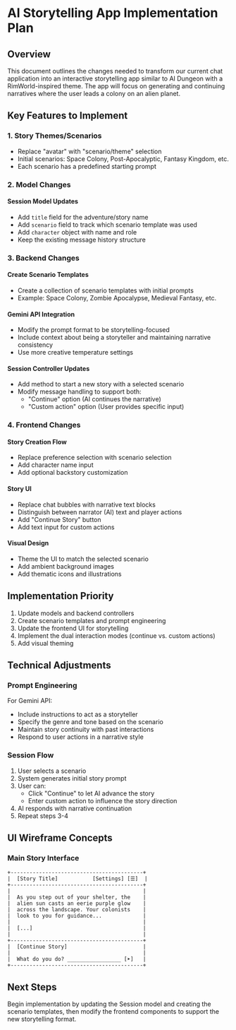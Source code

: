 # AI Storytelling App Implementation Plan

## Overview
This document outlines the changes needed to transform our current chat application into an interactive storytelling app similar to AI Dungeon with a RimWorld-inspired theme. The app will focus on generating and continuing narratives where the user leads a colony on an alien planet.

## Key Features to Implement

### 1. Story Themes/Scenarios
- Replace "avatar" with "scenario/theme" selection
- Initial scenarios: Space Colony, Post-Apocalyptic, Fantasy Kingdom, etc.
- Each scenario has a predefined starting prompt

### 2. Model Changes

#### Session Model Updates
- Add `title` field for the adventure/story name
- Add `scenario` field to track which scenario template was used
- Add `character` object with name and role
- Keep the existing message history structure

### 3. Backend Changes

#### Create Scenario Templates
- Create a collection of scenario templates with initial prompts
- Example: Space Colony, Zombie Apocalypse, Medieval Fantasy, etc.

#### Gemini API Integration
- Modify the prompt format to be storytelling-focused
- Include context about being a storyteller and maintaining narrative consistency
- Use more creative temperature settings

#### Session Controller Updates
- Add method to start a new story with a selected scenario
- Modify message handling to support both:
  - "Continue" option (AI continues the narrative)
  - "Custom action" option (User provides specific input)

### 4. Frontend Changes

#### Story Creation Flow
- Replace preference selection with scenario selection
- Add character name input
- Add optional backstory customization

#### Story UI
- Replace chat bubbles with narrative text blocks
- Distinguish between narrator (AI) text and player actions
- Add "Continue Story" button
- Add text input for custom actions

#### Visual Design
- Theme the UI to match the selected scenario
- Add ambient background images
- Add thematic icons and illustrations

## Implementation Priority

1. Update models and backend controllers
2. Create scenario templates and prompt engineering
3. Update the frontend UI for storytelling
4. Implement the dual interaction modes (continue vs. custom actions)
5. Add visual theming

## Technical Adjustments

### Prompt Engineering
For Gemini API:
- Include instructions to act as a storyteller
- Specify the genre and tone based on the scenario
- Maintain story continuity with past interactions
- Respond to user actions in a narrative style

### Session Flow
1. User selects a scenario
2. System generates initial story prompt
3. User can:
   - Click "Continue" to let AI advance the story
   - Enter custom action to influence the story direction
4. AI responds with narrative continuation
5. Repeat steps 3-4

## UI Wireframe Concepts

### Main Story Interface
```
+------------------------------------------+
|  [Story Title]           [Settings] [☰]  |
+------------------------------------------+
|                                          |
|  As you step out of your shelter, the    |
|  alien sun casts an eerie purple glow    |
|  across the landscape. Your colonists    |
|  look to you for guidance...             |
|                                          |
|  [...]                                   |
|                                          |
+------------------------------------------+
|  [Continue Story]                        |
|                                          |
|  What do you do? _________________ [➤]   |
+------------------------------------------+
```

## Next Steps
Begin implementation by updating the Session model and creating the scenario templates, then modify the frontend components to support the new storytelling format.

